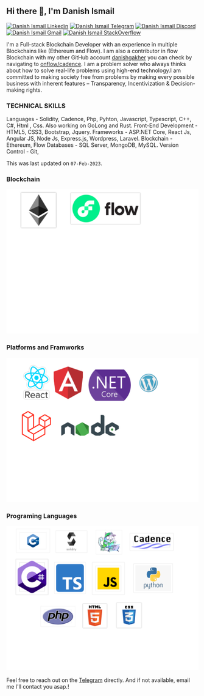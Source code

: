 

<!--
**DanishIsmail/DanishIsmail** is a ✨ _special_ ✨ repository because its `README.md` (this file) appears on your GitHub profile.

Here are some ideas to get you started:

- 🔭 I’m currently working on ...
- 🌱 I’m currently learning ...
- 👯 I’m looking to collaborate on ...
- 🤔 I’m looking for help with ...
- 💬 Ask me about ...
- 📫 How to reach me: ...
- 😄 Pronouns: ...
- ⚡ Fun fact: ...
-->
<h2> Hi there 👋, I'm Danish Ismail </h2>
    
[![Danish Ismail Linkedin](https://img.shields.io/badge/LinkedIn-0077B5?style=for-the-badge&logo=linkedin&logoColor=white)](https://www.linkedin.com/in/danish-gakher-769b85189/)
[![Danish Ismail Telegram](https://img.shields.io/badge/Telegram-2CA5E0?style=for-the-badge&logo=telegram&logoColor=white)](https://t.me/@DanishGakher)
[![Danish Ismail Discord](https://img.shields.io/badge/Discord-7289DA?style=for-the-badge&logo=discord&logoColor=white)](https://discordapp.com/users/Dash-Daniel#5538)
[![Danish Ismail Gmail](https://img.shields.io/badge/Gmail-D14836?style=for-the-badge&logo=gmail&logoColor=white)](https://mail.google.com/mail/u/dashdaniel717@gmail.com)
[![Danish Ismail StackOverflow](https://img.shields.io/badge/StackOverflow-F48024?style=for-the-badge&logo=stackoverflow&logoColor=white)](https://stackoverflow.com/users/11208852/danish-gakher)

I'm a Full-stack Blockchain Developer with an experience in multiple Blockchains like (Ethereum and Flow). I am also a contributor in flow Blockchain with my other GitHub account [danishgakher](https://github.com/danishtroon) you can check by navigating to [onflow/cadence](https://github.com/onflow/cadence/graphs/contributors).
I am a problem solver who always thinks about how to solve real-life problems using high-end technology.I am committed to making society free from problems by making every possible business with inherent features – Transparency, Incentivization & Decision-making rights.

### TECHNICAL SKILLS

Languages - Solidity, Cadence, Php, Pyhton, Javascript, Typescript, C++, C#, Html , Css. Also working on GoLong and Rust.
Front-End Development - HTML5, CSS3, Bootstrap, Jquery.
Frameworks - ASP.NET Core, React Js, Angular JS, Node Js, Express.js, Wordpress, Laravel.
Blockchain - Ethereum, Flow
Databases - SQL Server, MongoDB, MySQL.
Version Control - Git,

This was last updated on `07-Feb-2023`.

### Blockchain

 <img src="./images/blockchains.png" alt="Blockchain" /> 
 
### Platforms and Framworks
 <img src="./images/frameworks.png" alt="Frameworks" /> 
 
### Programing Languages
 <img src="./images/languages.png" alt="Languages" />

Feel free to reach out on the [Telegram](https://t.me/@DanishGakher) directly. And if not available, email me I'll contact you asap.!

